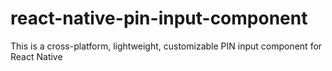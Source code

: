 # react-native-pin-input-component
This is a cross-platform, lightweight, customizable PIN input component for React Native
